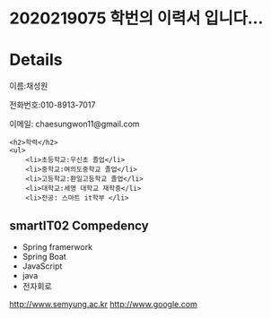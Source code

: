 
# 2020219075 학번의 이력서 입니다...

<body>
    <h1>Details</h1>
    <p>이름:채성원</p>
    <p>전화번호:010-8913-7017</p>
    <p>이메일: chaesungwon11@gmail.com</p>
    
    <h2>학력</h2>
    <ul>
        <li>초등학교:우신초 졸업</li>
        <li>중학교:여의도중학교 졸업</li>
        <li>고등학교:환일고등학교 졸업</li>
        <li>대학교:세명 대학교 재학중</li>
        <li>전공: 스마트 it학부 </li>    
</body>

    
## smartIT02 Compedency
- Spring framerwork
- Spring Boat
- JavaScript
- java
- 전자회로

http://www.semyung.ac.kr
http://www.google.com



